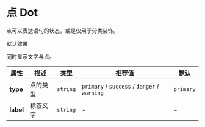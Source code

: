 # 点 Dot

点可以表达语句的状态，或是仅用于分类装饰。

<ex-code name="ex-dot-basic">

默认效果

</ex-code>

<ex-code name="ex-dot-label">

同时显示文字与点。

</ex-code>

<ex-footer>

| 属性      | 描述     | 类型     | 推荐值                                       | 默认      |
| --------- | -------- | -------- | -------------------------------------------- | --------- |
| **type**  | 点的类型 | `string` | `primary` / `success` / `danger` / `warning` | `primary` |
| **label** | 标签文字 | `string` | -                                            | -         |

</ex-footer>
